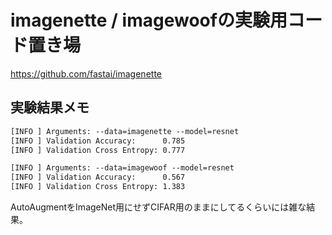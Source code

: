 # imagenette / imagewoofの実験用コード置き場

https://github.com/fastai/imagenette

## 実験結果メモ

```txt
[INFO ] Arguments: --data=imagenette --model=resnet
[INFO ] Validation Accuracy:      0.785
[INFO ] Validation Cross Entropy: 0.777
```

```txt
[INFO ] Arguments: --data=imagewoof --model=resnet
[INFO ] Validation Accuracy:      0.567
[INFO ] Validation Cross Entropy: 1.383
```

AutoAugmentをImageNet用にせずCIFAR用のままにしてるくらいには雑な結果。

